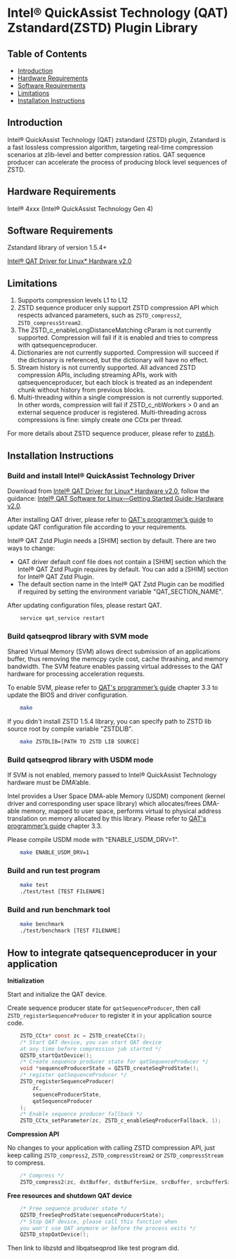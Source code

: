 # Intel&reg; QuickAssist Technology (QAT) Zstandard(ZSTD) Plugin Library

## Table of Contents

- [Introduction](#introduction)
- [Hardware Requirements](#hardware-requirements)
- [Software Requirements](#software-requirements)
- [Limitations](#limitations)
- [Installation Instructions](#installation-instructions)

## Introduction

Intel&reg; QuickAssist Technology (QAT) zstandard (ZSTD) plugin, Zstandard is a fast lossless compression algorithm, targeting real-time compression scenarios at zlib-level and better compression ratios. QAT sequence producer can accelerate the process of producing block level sequences of ZSTD.

## Hardware Requirements

Intel® 4xxx (Intel® QuickAssist Technology Gen 4)

## Software Requirements

Zstandard library of version 1.5.4+

[Intel® QAT Driver for Linux* Hardware v2.0][1]

## Limitations

 1. Supports compression levels L1 to L12
 2. ZSTD sequence producer only support ZSTD compression API which respects advanced parameters, such as `ZSTD_compress2`, `ZSTD_compressStream2`.
 3. The ZSTD_c_enableLongDistanceMatching cParam is not currently supported. Compression will fail if it is enabled and tries to compress with qatsequenceproducer.
 4. Dictionaries are not currently supported. Compression will succeed if the dictionary is referenced, but the dictionary will have no effect.
 5. Stream history is not currently supported. All advanced ZSTD compression APIs, including streaming APIs, work with qatsequenceproducer, but each block is treated as an independent chunk without history from previous blocks.
 6. Multi-threading within a single compression is not currently supported. In other words, compression will fail if ZSTD_c_nbWorkers > 0 and an external sequence producer is registered. Multi-threading across compressions is fine: simply create one CCtx per thread.

For more details about ZSTD sequence producer, please refer to [zstd.h][2].

## Installation Instructions

### Build and install Intel® QuickAssist Technology Driver

Download from [Intel® QAT Driver for Linux* Hardware v2.0][1], follow the guidance: [Intel® QAT Software for Linux—Getting Started Guide: Hardware v2.0][3].

After installing QAT driver, please refer to [QAT's programmer’s guide][4] to update QAT configuration file according to your requirements.

Intel&reg; QAT Zstd Plugin needs a [SHIM] section by default.
There are two ways to change:
* QAT driver default conf file does not contain a [SHIM] section which the Intel&reg; QAT Zstd Plugin
  requires by default. You can add a [SHIM] section for Intel&reg; QAT Zstd Plugin.
* The default section name in the Intel&reg; QAT Zstd Plugin can be modified if required by setting the environment
variable "QAT_SECTION_NAME".

After updating configuration files, please restart QAT.

```bash
    service qat_service restart
```

### Build qatseqprod library with SVM mode

Shared Virtual Memory (SVM) allows direct submission of an applications buffer, thus removing the memcpy cycle cost, cache thrashing, and memory bandwidth. The SVM feature enables passing virtual addresses to the QAT hardware for processing acceleration requests.

To enable SVM, please refer to [QAT's programmer’s guide][4] chapter 3.3 to update the BIOS and driver configuration.

```bash
    make
```

If you didn't install ZSTD 1.5.4 library, you can specify path to ZSTD lib source root by compile variable "ZSTDLIB".

```bash
    make ZSTDLIB=[PATH TO ZSTD LIB SOURCE]
```

### Build qatseqprod library with USDM mode

If SVM is not enabled, memory passed to Intel® QuickAssist Technology hardware must be DMA’able.

Intel provides a User Space DMA-able Memory (USDM) component (kernel driver and corresponding user space library) which allocates/frees DMA-able memory, mapped to user space, performs virtual to physical address translation on memory allocated by this library. Please refer to [QAT's programmer’s guide][4] chapter 3.3.

Please compile USDM mode with "ENABLE_USDM_DRV=1".

```bash
    make ENABLE_USDM_DRV=1
```

### Build and run test program

```bash
    make test
    ./test/test [TEST FILENAME]
```

### Build and run benchmark tool

```bash
    make benchmark
    ./test/benchmark [TEST FILENAME]
```

###

## How to integrate qatsequenceproducer in your application

**Initialization**

Start and initialize the QAT device.

Create sequence producer state for `qatSequenceProducer`, then call `ZSTD_registerSequenceProducer` to register it in your application source code.

```c
    ZSTD_CCtx* const zc = ZSTD_createCCtx();
    /* Start QAT device, you can start QAT device
    at any time before compression job started */
    QZSTD_startQatDevice();
    /* Create sequence producer state for qatSequenceProducer */
    void *sequenceProducerState = QZSTD_createSeqProdState();
    /* register qatSequenceProducer */
    ZSTD_registerSequenceProducer(
        zc,
        sequenceProducerState,
        qatSequenceProducer
    );
    /* Enable sequence producer fallback */
    ZSTD_CCtx_setParameter(zc, ZSTD_c_enableSeqProducerFallback, 1);
```

**Compression API**

No changes to your application with calling ZSTD compression API, just keep calling `ZSTD_compress2`, `ZSTD_compressStream2` or `ZSTD_compressStream` to compress.

```c
    /* Compress */
    ZSTD_compress2(zc, dstBuffer, dstBufferSize, srcBuffer, srcbufferSize);
```

**Free resources and shutdown QAT device**

```c
    /* Free sequence producer state */
    QZSTD_freeSeqProdState(sequenceProducerState);
    /* Stop QAT device, please call this function when
    you won't use QAT anymore or before the process exits */
    QZSTD_stopQatDevice();
```

Then link to libzstd and libqatseqprod like test program did.

[1]:https://www.intel.com/content/www/us/en/download/765501.html
[2]:https://github.com/facebook/zstd/blob/dev/lib/zstd.h
[3]:https://intel.github.io/quickassist/
[4]:https://www.intel.com/content/www/us/en/content-details/743912/intel-quickassist-technology-intel-qat-software-for-linux-programmers-guide-hardware-version-2-0.html